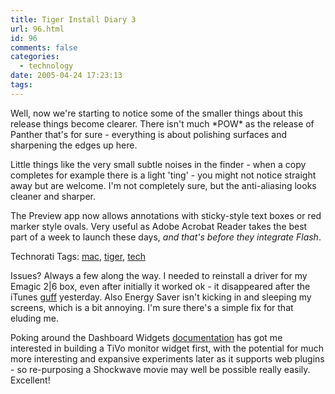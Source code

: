 ```yaml
---
title: Tiger Install Diary 3
url: 96.html
id: 96
comments: false
categories:
  - technology
date: 2005-04-24 17:23:13
tags:
---
```


Well, now we're starting to notice some of the smaller things about this release things become clearer. There isn't much \*POW\* as the release of Panther that's for sure - everything is about polishing surfaces and sharpening the edges up here.

Little things like the very small subtle noises in the finder - when a copy completes for example there is a light 'ting' - you might not notice straight away but are welcome. I'm not completely sure, but the anti-aliasing looks cleaner and sharper.

The Preview app now allows annotations with sticky-style text boxes or red marker style ovals. Very useful as Adobe Acrobat Reader takes the best part of a week to launch these days, _and that's before they integrate Flash_.

Technorati Tags: [mac](http://technorati.com/tag/mac), [tiger](http://technorati.com/tag/tiger), [tech](http://technorati.com/tag/tech)

Issues? Always a few along the way. I needed to reinstall a driver for my Emagic 2|6 box, even after initially it worked ok - it disappeared after the iTunes [guff](http://www.neuromantics.net/bunker/arc/technology/tiger_install_diary_2.shtml#more) yesterday. Also Energy Saver isn't kicking in and sleeping my screens, which is a bit annoying. I'm sure there's a simple fix for that eluding me.

Poking around the Dashboard Widgets [documentation](http://developer.apple.com/macosx/tiger/dashboard.html) has got me interested in building a TiVo monitor widget first, with the potential for much more interesting and expansive experiments later as it supports web plugins - so re-purposing a Shockwave movie may well be possible really easily. Excellent!